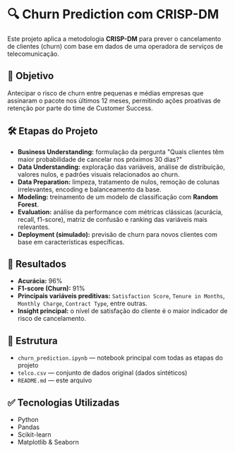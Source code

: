 # 🔍 Churn Prediction com CRISP-DM

Este projeto aplica a metodologia **CRISP-DM** para prever o cancelamento de clientes (churn) com base em dados de uma operadora de serviços de telecomunicação.

## 🎯 Objetivo

Antecipar o risco de churn entre pequenas e médias empresas que assinaram o pacote nos últimos 12 meses, permitindo ações proativas de retenção por parte do time de Customer Success.

## 🛠️ Etapas do Projeto

- **Business Understanding:** formulação da pergunta "Quais clientes têm maior probabilidade de cancelar nos próximos 30 dias?"
- **Data Understanding:** exploração das variáveis, análise de distribuição, valores nulos, e padrões visuais relacionados ao churn.
- **Data Preparation:** limpeza, tratamento de nulos, remoção de colunas irrelevantes, encoding e balanceamento da base.
- **Modeling:** treinamento de um modelo de classificação com **Random Forest**.
- **Evaluation:** análise da performance com métricas clássicas (acurácia, recall, f1-score), matriz de confusão e ranking das variáveis mais relevantes.
- **Deployment (simulado):** previsão de churn para novos clientes com base em características específicas.

## 🧪 Resultados

- **Acurácia:** 96%
- **F1-score (Churn):** 91%
- **Principais variáveis preditivas:** `Satisfaction Score`, `Tenure in Months`, `Monthly Charge`, `Contract Type`, entre outras.
- **Insight principal:** o nível de satisfação do cliente é o maior indicador de risco de cancelamento.

## 📁 Estrutura

- `churn_prediction.ipynb` — notebook principal com todas as etapas do projeto
- `telco.csv` — conjunto de dados original (dados sintéticos)
- `README.md` — este arquivo

## ✅ Tecnologias Utilizadas

- Python
- Pandas
- Scikit-learn
- Matplotlib & Seaborn
